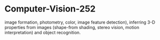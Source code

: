 # Computer-Vision-252
image formation, photometry, color, image feature detection), inferring 3-D properties from images (shape-from shading, stereo vision, motion interpretation) and object recognition. 
